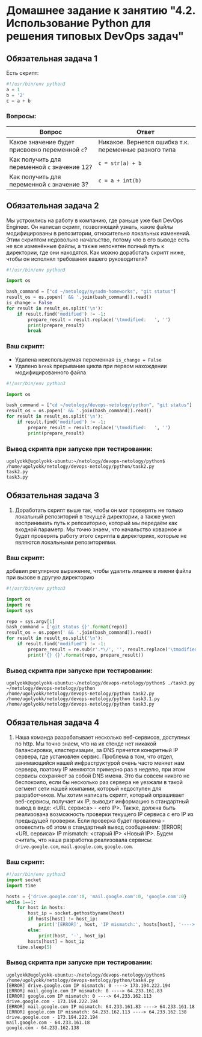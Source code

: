 
# Домашнее задание к занятию "4.2. Использование Python для решения типовых DevOps задач"

## Обязательная задача 1

Есть скрипт:
```python
#!/usr/bin/env python3
a = 1
b = '2'
c = a + b
```

### Вопросы:
| Вопрос  | Ответ |
| ------------- | ------------- |
| Какое значение будет присвоено переменной `c`?  | Никакое. Вернется ошибка т.к. переменные разного типа  |
| Как получить для переменной `c` значение 12?  | `c = str(a) + b`  |
| Как получить для переменной `c` значение 3?  | `c = a + int(b)`  |

## Обязательная задача 2
Мы устроились на работу в компанию, где раньше уже был DevOps Engineer. Он написал скрипт, позволяющий узнать, какие файлы модифицированы в репозитории, относительно локальных изменений. Этим скриптом недовольно начальство, потому что в его выводе есть не все изменённые файлы, а также непонятен полный путь к директории, где они находятся. Как можно доработать скрипт ниже, чтобы он исполнял требования вашего руководителя?

```python
#!/usr/bin/env python3

import os

bash_command = ["cd ~/netology/sysadm-homeworks", "git status"]
result_os = os.popen(' && '.join(bash_command)).read()
is_change = False
for result in result_os.split('\n'):
    if result.find('modified') != -1:
        prepare_result = result.replace('\tmodified:   ', '')
        print(prepare_result)
        break
```

### Ваш скрипт:
- Удалена неиспользуемая переменная `is_change = False`
- Удалено `break` прерывание цикла при первом нахождении модифицированного файла
```python
#!/usr/bin/env python3

import os

bash_command = ["cd ~/netology/devops-netology/python", "git status"]
result_os = os.popen(' && '.join(bash_command)).read()
for result in result_os.split('\n'):
    if result.find('modified') != -1:
        prepare_result = result.replace('\tmodified:   ', '')
        print(prepare_result)

```

### Вывод скрипта при запуске при тестировании:
```
ugolyokk@ugolyokk-ubuntu:~/netology/devops-netology/python$ /home/ugolyokk/netology/devops-netology/python/task2.py
task2.py
task3.py

```

## Обязательная задача 3
1. Доработать скрипт выше так, чтобы он мог проверять не только локальный репозиторий в текущей директории, а также умел воспринимать путь к репозиторию, который мы передаём как входной параметр. Мы точно знаем, что начальство коварное и будет проверять работу этого скрипта в директориях, которые не являются локальными репозиториями.

### Ваш скрипт:
добавил регулярное выражение, чтобы удалить лишнее в имени файла при вызове в другую директорию
```python
#!/usr/bin/env python3

import os
import re
import sys

repo = sys.argv[1]
bash_command = ['git status {}'.format(repo)]
result_os = os.popen(' && '.join(bash_command)).read()
for result in result_os.split('\n'):
    if result.find('modified') != -1:
        prepare_result = re.sub(r'.*\/', '', result.replace('\tmodified:   ', '')) 
        print('{} {}'.format(repo, prepare_result))

```

### Вывод скрипта при запуске при тестировании:
```
ugolyokk@ugolyokk-ubuntu:~/netology/devops-netology/python$ ./task3.py ~/netology/devops-netology/python
/home/ugolyokk/netology/devops-netology/python task2.py
/home/ugolyokk/netology/devops-netology/python task3.1.py
/home/ugolyokk/netology/devops-netology/python task3.py

```

## Обязательная задача 4
1. Наша команда разрабатывает несколько веб-сервисов, доступных по http. Мы точно знаем, что на их стенде нет никакой балансировки, кластеризации, за DNS прячется конкретный IP сервера, где установлен сервис. Проблема в том, что отдел, занимающийся нашей инфраструктурой очень часто меняет нам сервера, поэтому IP меняются примерно раз в неделю, при этом сервисы сохраняют за собой DNS имена. Это бы совсем никого не беспокоило, если бы несколько раз сервера не уезжали в такой сегмент сети нашей компании, который недоступен для разработчиков. Мы хотим написать скрипт, который опрашивает веб-сервисы, получает их IP, выводит информацию в стандартный вывод в виде: <URL сервиса> - <его IP>. Также, должна быть реализована возможность проверки текущего IP сервиса c его IP из предыдущей проверки. Если проверка будет провалена - оповестить об этом в стандартный вывод сообщением: [ERROR] <URL сервиса> IP mismatch: <старый IP> <Новый IP>. Будем считать, что наша разработка реализовала сервисы: `drive.google.com`, `mail.google.com`, `google.com`.

### Ваш скрипт:
```python
#!/usr/bin/env python3
import socket
import time

hosts = {'drive.google.com':0, 'mail.google.com':0, 'google.com':0}
while 1==1:
    for host in hosts:
        host_ip = socket.gethostbyname(host)
        if hosts[host] != host_ip:
            print('[ERROR]', host, 'IP mismatch:', hosts[host], '---->', host_ip)
        else:
            print(host, '-', host_ip)
        hosts[host] = host_ip
    time.sleep(5)
```

### Вывод скрипта при запуске при тестировании:
```
ugolyokk@ugolyokk-ubuntu:~/netology/devops-netology/python$ /home/ugolyokk/netology/devops-netology/python/task4.py
[ERROR] drive.google.com IP mismatch: 0 ----> 173.194.222.194
[ERROR] mail.google.com IP mismatch: 0 ----> 64.233.161.83
[ERROR] google.com IP mismatch: 0 ----> 64.233.162.113
drive.google.com - 173.194.222.194
[ERROR] mail.google.com IP mismatch: 64.233.161.83 ----> 64.233.161.18
[ERROR] google.com IP mismatch: 64.233.162.113 ----> 64.233.162.138
drive.google.com - 173.194.222.194
mail.google.com - 64.233.161.18
google.com - 64.233.162.138
```

